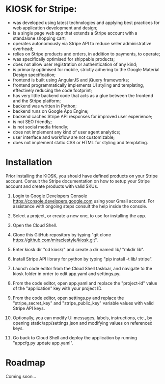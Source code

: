 # KIOSK for Stripe:

- was developed using latest technologies and applying best practices for web application development and design;
- is a single page web app that extends a Stripe account with a standalone shopping cart;
- operates autonomously via Stripe API to reduce seller administrative overhead;
- relies on Stripe products and orders, in addition to payments, to operate;
- was specifically optimised for shippable products;
- does not allow user registration or authentication of any kind;
- is primarily optimised for mobile, strictly adhering to the Google Material Design specification;
- frontend is built using AngularJS and jQuery frameworks;
- frontend programmatically implements UI styling and templating, effectively reducing the code footprint;
- has very little backend code that acts as a glue between the frontend and the Stripe platform;
- backend was written in Python;
- backend runs on Google App Engine;
- backend caches Stripe API responses for improved user experience;
- is not SEO friendly;
- is not social media friendly;
- does not implement any kind of user agent analytics;
- user interface and workflow are not customizable;
- does not implement static CSS or HTML for styling and templating.


# Installation

Prior installing the KIOSK, you should have defined products on your Stripe account. Consult the Stripe documentation on how to setup your Stripe account and create products with valid SKUs.

1. Login to Google Developers Console https://console.developers.google.com using your Gmail account. For assistance with ongoing steps consult the help inside the console. 

2. Select a project, or create a new one, to use for installing the app.

3. Open the Cloud Shell.

4. Clone this GitHub repository by typing "git clone https://github.com/miraclestyle/kiosk.git".

5. Enter kiosk dir "cd kiosk/" and create a dir named lib/ "mkdir lib".

6. Install Stripe API library for python by typing "pip install -t lib/ stripe".

7. Launch code editor from the Cloud Shell taskbar, and navigate to the kiosk folder in order to edit app.yaml and settings.py.

8. From the code editor, open app.yaml and replace the "project-id" value of the "application" key with your project ID.

9. From the code editor, open settings.py and replace the "stripe_secret_key" and "stripe_public_key" variable values with valid Stripe API keys. 

10. Optionally, you can modify UI messages, labels, instructions, etc., by opening static/app/settings.json and modifying values on referenced keys.

11. Go back to Cloud Shell and deploy the application by running "appcfg.py update app.yaml".

# Roadmap

Coming soon...
